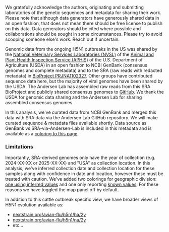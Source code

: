 We gratefully acknowledge the authors, originating and submitting laboratories of the genetic sequences and metadata for sharing their work. Please note that although data generators have generously shared data in an open fashion, that does not mean there should be free license to publish on this data. Data generators should be cited where possible and collaborations should be sought in some circumstances. Please try to avoid scooping someone else's work. Reach out if uncertain.

Genomic data from the ongoing H5N1 outbreaks in the US was shared by the [National Veterinary Services Laboratories (NVSL)](https://www.aphis.usda.gov/labs/about-nvsl) of the [Animal and Plant Health Inspection Service (APHIS)](https://www.aphis.usda.gov/) of the U.S. Department of Agriculture (USDA) in an open fashion to NCBI GenBank (consensus genomes and complete metadata) and to the SRA (raw reads with redacted metadata) in [BioProject PRJNA1102327](https://www.ncbi.nlm.nih.gov/bioproject/PRJNA1102327). Other groups have contributed sequence data here, but the majority of viral genomes have been shared by the USDA. The Andersen Lab has assembled raw reads from this SRA BioProject and publicly shared consensus genomes to [GitHub](https://github.com/andersen-lab/avian-influenza). We thank the USDA for genomic data sharing and the Andersen Lab for sharing assembled consensus genomes.

In this analysis, we've curated data from NCBI GenBank and merged this data with SRA data via the Andersen Lab GitHub repository. 
We will make curated sequence & metadata files available shortly. Data source as GenBank vs SRA-via-Andersen-Lab is included in this metadata and is available as a [coloring to this page](?c=data_source). 

### Limitations
Importantly, SRA-derived genomes only have the year of collection (e.g. 2024-XX-XX or 2025-XX-XX) and "USA" as collection location. In this analysis, we've inferred collection date and collection location for these samples along with confidence in date and location, however these must be treated with caution. We've added two colorings for geographic division: [one using inferred values](?c=division) and one only reporting [known values](?c=division_metadata). For these reasons we have toggled the map panel off by default.

In addition to this cattle outbreak specific view, we have broader views of H5N1 evolution available as:
 - [nextstrain.org/avian-flu/h5n1/ha/2y](https://nextstrain.org/avian-flu/h5n1/ha/2y)
 - [nextstrain.org/avian-flu/h5n1/na/2y](https://nextstrain.org/avian-flu/h5n1/na/2y)
 - etc...
